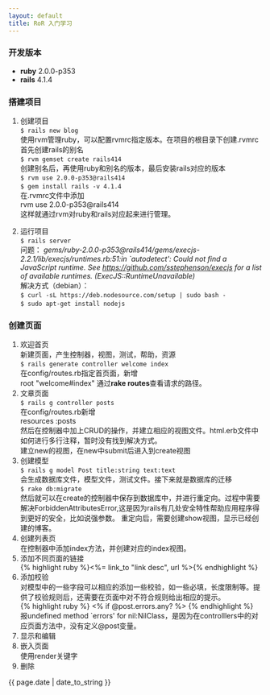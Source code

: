 ```yaml
---
layout: default
title: RoR 入门学习
---
```


### 开发版本 ###
+ **ruby** 2.0.0-p353  
+ **rails** 4.1.4

### 搭建项目 ###
1. 创建项目  
    `$ rails new blog`  
   使用rvm管理ruby，可以配置rvmrc指定版本。在项目的根目录下创建.rvmrc  
   首先创建rails的别名    
    `$ rvm gemset create rails414`  
   创建别名后，再使用ruby和别名的版本，最后安装rails对应的版本  
    `$ rvm use 2.0.0-p353@rails414`    
    `$ gem install rails -v 4.1.4`  
   在.rvmrc文件中添加  
    rvm use 2.0.0-p353@rails414  
   这样就通过rvm对ruby和rails对应起来进行管理。

<!-- more -->

2. 运行项目  
    `$ rails server`  
   问题：
   _gems/ruby-2.0.0-p353@rails414/gems/execjs-2.2.1/lib/execjs/runtimes.rb:51:in \`autodetect': Could not find a JavaScript runtime. See https://github.com/sstephenson/execjs for a list of available runtimes. (ExecJS::RuntimeUnavailable)_  
   解决方式（debian）：  
    `$ curl -sL https://deb.nodesource.com/setup | sudo bash -`  
    `$ sudo apt-get install nodejs`

### 创建页面 ###
1. 欢迎首页  
   新建页面，产生控制器，视图，测试，帮助，资源  
    `$ rails generate controller welcome index`  
   在config/routes.rb指定首页面，新增  
    root "welcome#index"
   通过**rake routes**查看请求的路径。
2. 文章页面  
    `$ rails g controller posts`  
   在config/routes.rb新增  
    resources :posts  
   然后在控制器中加上CRUD的操作，并建立相应的视图文件。html.erb文件中如何进行多行注释，暂时没有找到解决方式。  
   建立new的视图，在new中submit后进入到create视图
3. 创建模型  
    `$ rails g model Post title:string text:text`  
   会生成数据库文件，模型文件，测试文件。接下来就是数据库的迁移  
    `$ rake db:migrate`  
   然后就可以在create的控制器中保存到数据库中，并进行重定向。过程中需要解决ForbiddenAttributesError,这是因为rails有几处安全特性帮助应用程序得到更好的安全，比如说强参数。
   重定向后，需要创建show视图，显示已经创建的博客。
4. 创建列表页  
   在控制器中添加index方法，并创建对应的index视图。
5. 添加不同页面的链接  
    {% highlight ruby %}<%= link_to "link desc", url %>{% endhighlight %}
6. 添加校验  
   对模型中的一些字段可以相应的添加一些校验，如一些必填，长度限制等。提供了校验规则后，还需要在页面中对不符合规则给出相应的提示。  
   {% highlight ruby %} <% if @post.errors.any? %> {% endhighlight %}
   报undefined method `errors' for nil:NilClass，是因为在controlllers中的对应页面方法中，没有定义@post变量。
7. 显示和编辑  
8. 嵌入页面  
   使用render关键字  
9. 删除  


{{ page.date | date_to_string }}
